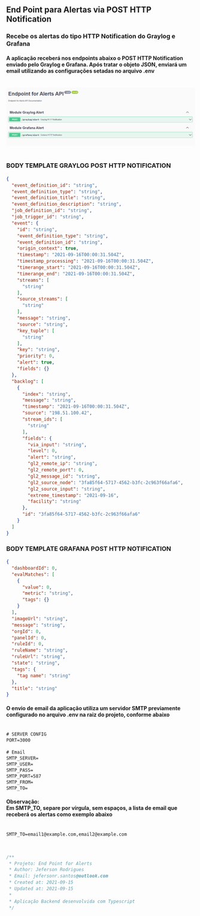 ## End Point para Alertas via POST HTTP Notification

### Recebe os alertas do tipo HTTP Notification do Graylog e Grafana
#### A aplicação receberá nos endpoints abaixo o POST HTTP Notification enviado pelo Graylog e Grafana. Após tratar o objeto JSON, enviará um email utilizando as configurações setadas no arquivo <strong>.env</strong><br><br>

<img src="./img/swagger.png" /><br><br>

### <strong>BODY TEMPLATE GRAYLOG POST HTTP NOTIFICATION</strong>
```json
{
  "event_definition_id": "string",
  "event_definition_type": "string",
  "event_definition_title": "string",
  "event_definition_description": "string",
  "job_definition_id": "string",
  "job_trigger_id": "string",
  "event": {
    "id": "string",
    "event_definition_type": "string",
    "event_definition_id": "string",
    "origin_context": true,
    "timestamp": "2021-09-16T00:00:31.504Z",
    "timestamp_processing": "2021-09-16T00:00:31.504Z",
    "timerange_start": "2021-09-16T00:00:31.504Z",
    "timerange_end": "2021-09-16T00:00:31.504Z",
    "streams": [
      "string"
    ],
    "source_streams": [
      "string"
    ],
    "message": "string",
    "source": "string",
    "key_tuple": [
      "string"
    ],
    "key": "string",
    "priority": 0,
    "alert": true,
    "fields": {}
  },
  "backlog": [
    {
      "index": "string",
      "message": "string",
      "timestamp": "2021-09-16T00:00:31.504Z",
      "source": "198.51.100.42",
      "stream_ids": [
        "string"
      ],
      "fields": {
        "via_input": "string",
        "level": 0,
        "alert": "string",
        "gl2_remote_ip": "string",
        "gl2_remote_port": 0,
        "gl2_message_id": "string",
        "gl2_source_node": "3fa85f64-5717-4562-b3fc-2c963f66afa6",
        "gl2_source_input": "string",
        "extreme_timestamp": "2021-09-16",
        "facility": "string"
      },
      "id": "3fa85f64-5717-4562-b3fc-2c963f66afa6"
    }
  ]
}
```

### <strong>BODY TEMPLATE GRAFANA POST HTTP NOTIFICATION</strong>
```json
{
  "dashboardId": 0,
  "evalMatches": [
    {
      "value": 0,
      "metric": "string",
      "tags": {}
    }
  ],
  "imageUrl": "string",
  "message": "string",
  "orgId": 0,
  "panelId": 0,
  "ruleId": 0,
  "ruleName": "string",
  "ruleUrl": "string",
  "state": "string",
  "tags": {
    "tag name": "string"
  },
  "title": "string"
}
```

#### O envio de email da aplicação utiliza um servidor SMTP previamente configurado no arquivo <strong>.env</strong> na raiz do projeto, conforme abaixo<br><br>

```env
# SERVER CONFIG
PORT=3000

# Email
SMTP_SERVER=
SMTP_USER=
SMTP_PASS=
SMTP_PORT=587
SMTP_FROM=
SMTP_TO=
```
#### <strong>Observação: </strong><br>Em SMTP_TO, separe por vírgula, sem espaços, a lista de email que receberá os alertas como exemplo abaixo<br><br>
```env
SMTP_TO=email1@example.com,email2@example.com
```
<br>

```js
/**
 * Projeto: End Point for Alerts
 * Author: Jeferson Rodrigues
 * Email: jefersonr.santos@outlook.com
 * Created at: 2021-09-15
 * Updated at: 2021-09-15
 * 
 * Aplicação Backend desenvolvida com Typescript
 */
```
